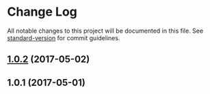 # Change Log

All notable changes to this project will be documented in this file.
See [standard-version](https://github.com/conventional-changelog/standard-version) for commit guidelines.

<a name="1.0.2"></a>
## [1.0.2](https://github.com/almin/almin/compare/example-todomvc-flow@1.0.1...example-todomvc-flow@1.0.2) (2017-05-02)




<a name="1.0.1"></a>
## 1.0.1 (2017-05-01)
